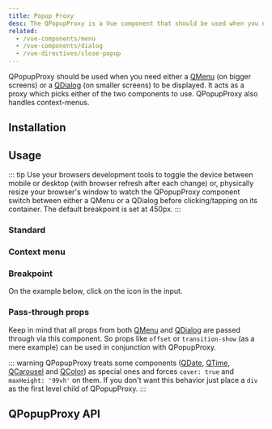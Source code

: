 ```yaml
---
title: Popup Proxy
desc: The QPopupProxy is a Vue component that should be used when you need either a QMenu or a QDialog (on smaller screens) to be displayed.
related:
  - /vue-components/menu
  - /vue-components/dialog
  - /vue-directives/close-popup
---
```


QPopupProxy should be used when you need either a [QMenu](/vue-components/menu) (on bigger screens) or a [QDialog](/vue-components/dialog) (on smaller screens) to be displayed. It acts as a proxy which picks either of the two components to use. QPopupProxy also handles context-menus.

## Installation
<doc-installation components="QPopupProxy" directives="ClosePopup" />

## Usage
::: tip
Use your browsers development tools to toggle the device between mobile or desktop (with browser refresh after each change) or, physically resize your browser's window to watch the QPopupProxy component switch between either a QMenu or a QDialog before clicking/tapping on its container. The default breakpoint is set at 450px.
:::

### Standard

<doc-example title="Standard" file="QPopupProxy/Standard" />

### Context menu

<doc-example title="Context menu (right click / long tap)" file="QPopupProxy/ContextMenu" />

### Breakpoint

On the example below, click on the icon in the input.

<doc-example title="Breakpoint @600px" file="QPopupProxy/Breakpoint" />

### Pass-through props
Keep in mind that all props from both [QMenu](/vue-components/menu) and [QDialog](/vue-components/dialog) are passed through via this component. So props like `offset` or `transition-show` (as a mere example) can be used in conjunction with QPopupProxy.

<doc-example title="Props from QMenu or QDialog" file="QPopupProxy/Passthrough" />

::: warning
QPopupProxy treats some components ([QDate](/vue-components/date), [QTime](/vue-components/time), [QCarousel](/vue-components/carousel) and [QColor](/vue-components/color-picker)) as special ones and forces `cover: true` and `maxHeight: '99vh'` on them. If you don't want this behavior just place a `div` as the first level child of QPopupProxy.
:::

## QPopupProxy API
<doc-api file="QPopupProxy" />
